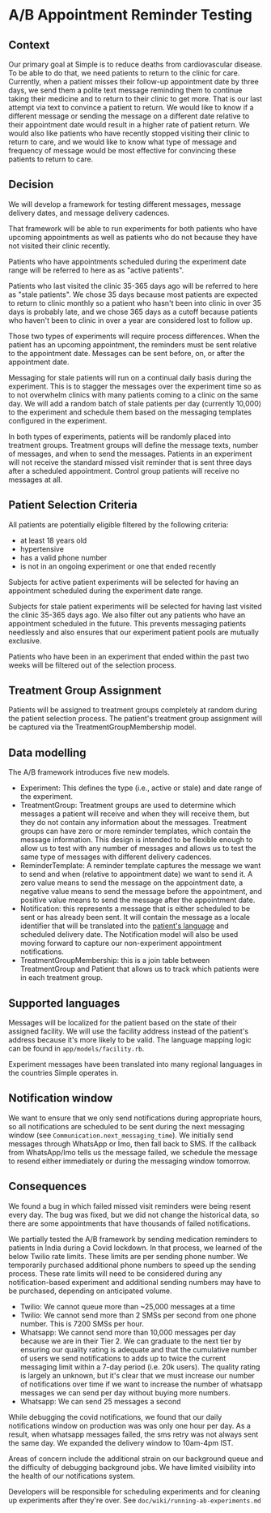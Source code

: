 # A/B Appointment Reminder Testing

## Context

Our primary goal at Simple is to reduce deaths from cardiovascular disease. To be able to do that, we need patients to return to the clinic for care. Currently, when a patient misses their follow-up appointment date by three days, we send them a polite text message reminding them to continue taking their medicine and to return to their clinic to get more. That is our last attempt via text to convince a patient to return. We would like to know if a different message or sending the message on a different date relative to their appointment date would result in a higher rate of patient return. We would also like patients who have recently stopped visiting their clinic to return to care, and we would like to know what type of message and frequency of message would be most effective for convincing these patients to return to care.

## Decision

We will develop a framework for testing different messages, message delivery dates, and message delivery cadences.

That framework will be able to run experiments for both patients who have upcoming appointments as well as patients who do not because they have not visited their clinic recently.

Patients who have appointments scheduled during the experiment date range will be referred to here as as "active patients".

Patients who last visited the clinic 35-365 days ago will be referred to here as "stale patients". We chose 35 days because most patients are expected to return to clinic monthly so a patient who hasn't been into clinic in over 35 days is probably late, and we chose 365 days as a cutoff because patients who haven't been to clinic in over a year are considered lost to follow up.

Those two types of experiments will require process differences. When the patient has an upcoming appointment, the reminders must be sent relative to the appointment date. Messages can be sent before, on, or after the appointment date.

Messaging for stale patients will run on a continual daily basis during the experiment. This is to stagger the messages over the experiment time so as to not overwhelm clinics with many patients coming to a clinic on the same day.  We will add a random batch of stale patients per day (currently 10,000) to the experiment and schedule them based on the messaging templates configured in the experiment.

In both types of experiments, patients will be randomly placed into treatment groups. Treatment groups will define the message texts, number of messages, and when to send the messages. Patients in an experiment will not receive the standard missed visit reminder that is sent three days after a scheduled appointment. Control group patients will receive no messages at all.

## Patient Selection Criteria

All patients are potentially eligible filtered by the following criteria:

- at least 18 years old
- hypertensive
- has a valid phone number
- is not in an ongoing experiment or one that ended recently

Subjects for active patient experiments will be selected for having an appointment scheduled during the experiment date range.

Subjects for stale patient experiments will be selected for having last visited the clinic 35-365 days ago. We also filter out any patients who have an appointment scheduled in the future. This prevents messaging patients needlessly and also ensures that our experiment patient pools are mutually exclusive.

Patients who have been in an experiment that ended within the past two weeks will be filtered out of the selection process.

## Treatment Group Assignment

Patients will be assigned to treatment groups completely at random during the patient selection process. The patient's treatment group assignment will be captured via the TreatmentGroupMembership model.
## Data modelling

The A/B framework introduces five new models.

- Experiment: This defines the type (i.e., active or stale) and date range of the experiment.
- TreatmentGroup: Treatment groups are used to determine which messages a patient will receive and when they will receive them, but they do not contain any information about the messages. Treatment groups can have zero or more reminder templates, which contain the message information. This design is intended to be flexible enough to allow us to test with any number of messages and allows us to test the same type of messages with different delivery cadences.
- ReminderTemplate: A reminder template captures the message we want to send and when (relative to appointment date) we want to send it. A zero value means to send the message on the appointment date, a negative value means to send the message before the appointment, and positive value means to send the message after the appointment date.
- Notification: this represents a message that is either scheduled to be sent or has already been sent. It will contain the message as a locale identifier that will be translated into the [patient's language](#supported-languages) and scheduled delivery date. The Notification model will also be used moving forward to capture our non-experiment appointment notifications.
- TreatmentGroupMembership: this is a join table between TreatmentGroup and Patient that allows us to track which patients were in each treatment group.

## Supported languages

Messages will be localized for the patient based on the state of their assigned facility. We will use the facility address instead of the patient's address because it's more likely to be valid. The language mapping logic can be found in `app/models/facility.rb`.

Experiment messages have been translated into many regional languages in the countries Simple operates in.

## Notification window

We want to ensure that we only send notifications during appropriate hours, so all notifications are scheduled to be sent during the next messaging window (see `Communication.next_messaging_time`). We initially send messages through WhatsApp or Imo, then fall back to SMS. If the callback from WhatsApp/Imo tells us the message failed, we schedule the message to resend either immediately or during the messaging window tomorrow.

## Consequences

We found a bug in which failed missed visit reminders were being resent every day. The bug was fixed, but we did not change the historical data, so there are some appointments that have thousands of failed notifications.

We partially tested the A/B framework by sending medication reminders to patients in India during a Covid lockdown. In that process, we learned of the below Twilio rate limits. These limits are per sending phone number. We temporarily purchased additional phone numbers to speed up the sending process. These rate limits will need to be considered during any notification-based experiment and additional sending numbers may have to be purchased, depending on anticipated volume.

- Twilio: We cannot queue more than ~25,000 messages at a time
- Twilio: We cannot send more than 2 SMSs per second from one phone number. This is 7200 SMSs per hour.
- Whatsapp: We cannot send more than 10,000 messages per day because we are in their Tier 2. We can graduate to the next tier by ensuring our quality rating is adequate and that the cumulative number of users we send notifications to adds up to twice the current messaging limit within a 7-day period (i.e. 20k users). The quality rating is largely an unknown, but it's clear that we must increase our number of notifications over time if we want to increase the number of whatsapp messages we can send per day without buying more numbers.
- Whatsapp: We can send 25 messages a second

While debugging the covid notifications, we found that our daily notifications window on production was was only one hour per day. As a result, when whatsapp messages failed, the sms retry was not always sent the same day. We expanded the delivery window to 10am-4pm IST.

Areas of concern include the additional strain on our background queue and the difficulty of debugging background jobs. We have limited visibility into the health of our notifications system.

Developers will be responsible for scheduling experiments and for cleaning up experiments after they're over. See `doc/wiki/running-ab-experiments.md`
